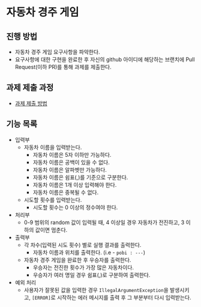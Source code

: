 # 자동차 경주 게임
## 진행 방법
* 자동차 경주 게임 요구사항을 파악한다.
* 요구사항에 대한 구현을 완료한 후 자신의 github 아이디에 해당하는 브랜치에 Pull Request(이하 PR)를 통해 과제를 제출한다.

## 과제 제출 과정
* [과제 제출 방법](https://github.com/next-step/nextstep-docs/tree/master/precourse)

## 기능 목록
* 입력부
  * 자동차 이름을 입력받는다.
    * 자동차 이름은 5자 이하만 가능하다.
    * 자동차 이름은 공백이 있을 수 없다.
    * 자동차 이름은 알파벳만 가능하다.
    * 자동차 이름은 쉼표(,)를 기준으로 구분한다.
    * 자동차 이름은 1개 이상 입력해야 한다.
    * 자동차 이름은 중복될 수 없다.
  * 시도할 횟수를 입력받는다.
    * 시도할 횟수는 0 이상의 정수여야 한다.
* 처리부
  * 0-9 범위의 random 값이 입력될 때, 4 이상일 경우 자동차가 전진하고, 3 이하의 값이면 멈춘다.
* 출력부
  * 각 차수(입력된 시도 횟수) 별로 실행 결과를 출력한다.
    * 자동차 이름과 위치를 출력한다. (i.e - `pobi : ---`)
  * 자동차 경주 게임을 완료한 후 우승자를 출력한다.
    * 우승자는 전진한 횟수가 가장 많은 자동차이다.
    * 우승자가 여러 명일 경우 쉼표(,)로 구분하여 출력한다.
* 예외 처리
  * 사용자가 잘못된 값을 입력한 경우 `IllegalArgumentException`을 발생시키고, `[ERROR]`로 시작하는 에러 메시지를 출력 후 그 부분부터 다시 입력받는다.
